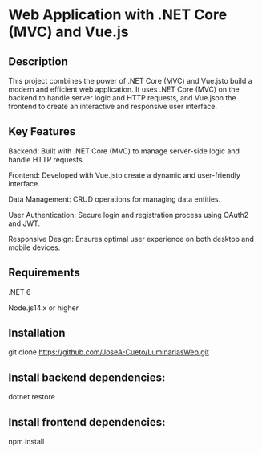  # Web Application with .NET Core (MVC) and Vue.js
## Description
This project combines the power of .NET Core (MVC) and Vue.jsto build a modern and efficient web application. It uses .NET Core (MVC) on the backend to handle server logic and HTTP requests, and Vue.json the frontend to create an interactive and responsive user interface.

## Key Features
Backend: Built with .NET Core (MVC) to manage server-side logic and handle HTTP requests.

Frontend: Developed with Vue.jsto create a dynamic and user-friendly interface.

Data Management: CRUD operations for managing data entities.

User Authentication: Secure login and registration process using OAuth2 and JWT.

Responsive Design: Ensures optimal user experience on both desktop and mobile devices.

## Requirements
.NET 6

Node.js14.x or higher

## Installation
git clone https://github.com/JoseA-Cueto/LuminariasWeb.git
## Install backend dependencies:
dotnet restore
## Install frontend dependencies:
npm install

